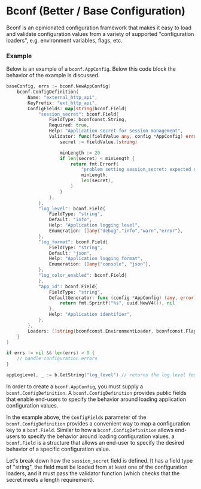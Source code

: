 # Bconf (Better / Base Configuration)

Bconf is an opinionated configuration framework that makes it easy to load and validate configuration values from
a variety of supported "configuration loaders", e.g. environment variables, flags, etc.

### Example

Below is an example of a `bconf.AppConfig`. Below this code block the behavior of the example is discussed.

```go
baseConfig, errs := bconf.NewAppConfig(
    bconf.ConfigDefinition{
        Name: "external_http_api",
        KeyPrefix: "ext_http_api",
        ConfigFields: map[string]bconf.Field{
            "session_secret": bconf.Field{
                FieldType: bconfconst.String,
                Required: true,
                Help: "Application secret for session management",
                Validator: func(fieldValue any, config *AppConfig) error {
                    secret := fieldValue.(string)

                    minLength := 20
                    if len(secret) < minLength {
                        return fmt.Errorf(
                            "problem setting session_secret: expected string of minimum %d characters (len=%d).",
                            minLength,
                            len(secret),
                        )
                    }
                },
            },
            "log_level": bconf.Field{
                FieldType: "string",
                Default: "info",
                Help: "Application logging level",
                Enumeration: []any{"debug","info","warn","error"},
            },
            "log_format": bconf.Field{
                FieldType: "string",
                Default: "json",
                Help: "Application logging format",
                Enumeration: []any{"console", "json"},
            },
            "log_color_enabled": bconf.Field{
            },
            "app_id": bconf.Field{
                FieldType: "string",
                DefaultGenerator: func (config *AppConfig) (any, error) {
                    return fmt.Sprintf("%s", uuid.NewV4()), nil
                },
                Help: "Application identifier",
            },
        },
        Loaders: []string{bconfconst.EnvironmentLoader, bconfconst.FlagLoader},
    }
)

if errs != nil && len(errs) > 0 {
    // handle configuration errors
}

appLogLevel, _ := b.GetString("log_level") // returns the log level found in order of: default -> ENV -> Flag order
```

In order to create a `bconf.AppConfig`, you must supply a `bconf.ConfigDefinition`. A `bconf.ConfigDefinition` provides
public fields that enable end-users to specify the behavior around loading application configuration values.

In the example above, the `ConfigFields` parameter of the `bconf.ConfigDefinition` provides a convenient way to map
a configuration key to a `bonf.Field`. Similar to how a `bconf.ConfigDefinition` allows end-users to specify the
behavior around loading configuration values, a `bconf.Field` is a structure that allows an end-user to specify the
desired behavior of a specific configuration value.

Let's break down how the `session_secret` field is defined. It has a field type of "string", the field must be loaded
from at least one of the configuration loaders, and it must pass the validator function (which checks that the
secret meets a length requirement).
